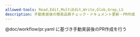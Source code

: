 ```yaml
---
allowed-tools: Read,Edit,MultiEdit,Write,Glob,Grep,LS
description: 手動実装後の簡易品質チェック・ドキュメント更新・PR作成
---
```


@doc/workflow/pr.yaml に基づき手動実装後のPR作成を行う